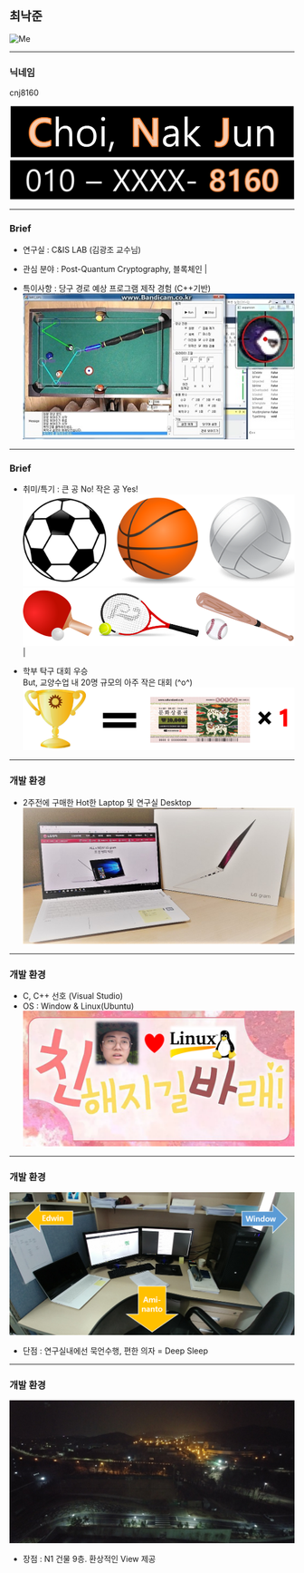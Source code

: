 ## 최낙준

![Me](images/Me.png)  

---

### 닉네임
 cnj8160
 
![NJ_name](images/NJ_name.png)  
![NJ_number](images/NJ_number.png)

---

### Brief
 - 연구실 : C&IS LAB (김광조 교수님)

 - 관심 분야 : Post-Quantum Cryptography, 블록체인 |
 
 - 특이사항 : 당구 경로 예상 프로그램 제작 경험 (C++기반)  
 ![NJ_project](images/NJ_project1.jpg)
 
---
### Brief
 - 취미/특기 : 큰 공 No! 작은 공 Yes!  
![NJ-hate](images/NJ-hate.png)  
![NJ-love](images/NJ-love.png)  | 

 - 학부 탁구 대회 우승  
But, 교양수업 내 20명 규모의 아주 작은 대회 (^o^)  
![NJ_contest](images/NJ_contest.png)

---

### 개발 환경
 - 2주전에 구매한 Hot한 Laptop 및 연구실 Desktop  
![NJ_laptop](images/NJ_laptop.jpg)

---
### 개발 환경
 - C, C++ 선호 (Visual Studio)
 - OS : Window & Linux(Ubuntu)  
![NJ_friend](images/NJ_friend.png)

---

### 개발 환경

![my_seat](images/my_seat.png)  
 - 단점 : 연구실내에선 묵언수행, 편한 의자 = Deep Sleep

---
### 개발 환경

![Lab_view](images/Lab_view.jpg)   
 - 장점 : N1 건물 9층. 환상적인 View 제공


